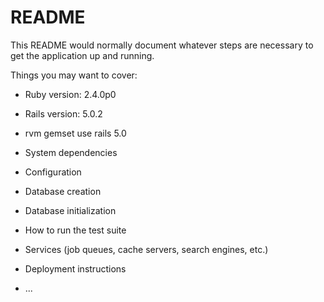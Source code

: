 # README

This README would normally document whatever steps are necessary to get the
application up and running.

Things you may want to cover:

* Ruby version: 2.4.0p0
* Rails version: 5.0.2
* rvm gemset use rails 5.0

* System dependencies

* Configuration

* Database creation

* Database initialization

* How to run the test suite

* Services (job queues, cache servers, search engines, etc.)

* Deployment instructions

* ...
